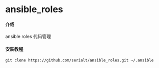 # ansible_roles

#### 介绍
ansible roles 代码管理

#### 安装教程

```
git clone https://github.com/serialt/ansible_roles.git ~/.ansible
```

